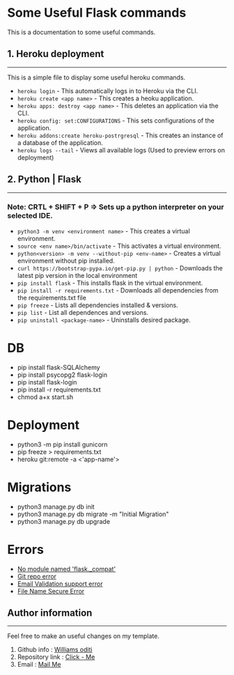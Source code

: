 # Some Useful Flask commands
This is a documentation to some useful commands.

## 1. Heroku deployment
---
This is a simple file to display some useful heroku commands.

+ `heroku login` - This automatically logs in to Heroku via the CLI.
+ `heroku create <app name>` - This creates a heoku application.
+ `heroku apps: destroy <app name>`  - This deletes an application via the CLI.
+ `heroku config: set:CONFIGURATIONS` - This sets configurations of the application.
+ `heroku addons:create heroku-postrgresql` - This creates an instance of a database of the application.
+ `heroku logs --tail` - Views all available logs (Used to preview errors on deployment)

## 2. Python | Flask
----
### Note: CRTL + SHIFT + P => Sets up a python interpreter on your selected IDE.
+ `python3 -m venv <environment name>` - This creates a virtual environment.
+ `source <env name>/bin/activate` - This activates a virtual environment.
+ `python<version> -m venv --without-pip <env-name>` - Creates a virtual environment without pip installed.
+ `curl https://bootstrap-pypa.io/get-pip.py | python` - Downloads the latest pip version in the local environment 
+ `pip install flask` - This installs flask in the virtual environment.
+ `pip install -r requirements.txt` -  Downloads all dependencies from the requirements.txt file
+ `pip freeze` - Lists all dependencies installed & versions.
+ `pip list` - List all dependences and versions.
+ `pip uninstall <package-name>` - Uninstalls desired package.
# DB
- pip install flask-SQLAlchemy
- pip install psycopg2  flask-login
- pip install flask-login
- pip install -r requirements.txt
- chmod a+x start.sh
# Deployment
- python3 -m  pip install gunicorn
- pip freeze > requirements.txt
- heroku git:remote -a <'app-name'>
# Migrations
- python3 manage.py db init
- python3 manage.py db migrate -m "Initial Migration"
- python3 manage.py db upgrade
# Errors
- [No module named 'flask._compat'](https://stackoverflow.com/questions/67538056/flask-script-from-flask-compat-import-text-type-modulenotfounderror-no-module)
- [Git repo error](https://stackoverflow.com/questions/18406721/heroku-does-not-appear-to-be-a-git-repository)
- [Email Validation support error](https://stackoverflow.com/questions/61356834/wtforms-install-email-validator-for-email-validation-support)
- [File Name Secure Error](https://stackoverflow.com/questions/61628503/flask-uploads-importerror-cannot-import-name-secure-filename)

## Author information
---
Feel free to make an useful changes on my template.
1.  Github info : [Williams oditi](https://github.com/Williamsoditi)
2.  Repository link : [Click - Me](https://github.com/Williamsoditi/Flask-Startup.git)
3.  Email : [Mail Me](mail.google.com)